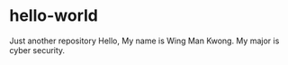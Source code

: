 # hello-world
Just another repository
Hello, My name is Wing Man Kwong.
My major is cyber security.
